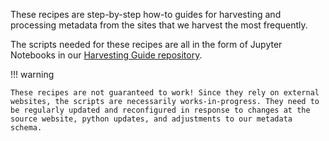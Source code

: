 These recipes are step-by-step how-to guides for harvesting and processing metadata from the sites that we harvest the most frequently.

The scripts needed for these recipes are all in the form of Jupyter Notebooks in our [Harvesting Guide repository](https://github.com/geobtaa/harvesting-guide).


!!! warning

	These recipes are not guaranteed to work! Since they rely on external websites, the scripts are necessarily works-in-progress. They need to be regularly updated and reconfigured in response to changes at the source website, python updates, and adjustments to our metadata schema.